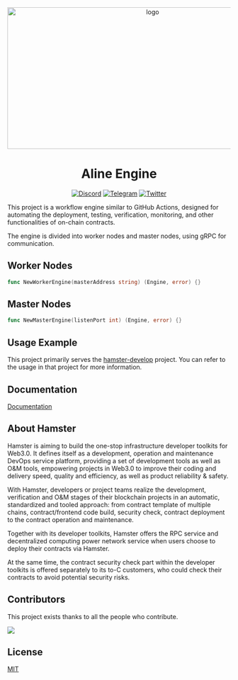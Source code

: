 <div align="center">
    <img src="https://socialify.git.ci/hamster-shared/aline-engine/image?description=1&descriptionEditable=One-stop%20Toolkit%20and%20Middleware%20Platform%20for%20Web3.0%20Developers&font=KoHo&logo=https%3A%2F%2Fhamsternet.io%2F_nuxt%2Flogo.668de5a2.png&owner=1&pattern=Floating%20Cogs&theme=Auto" width="640" height="320" alt="logo" />

# Aline Engine

[![Discord](https://badgen.net/badge/icon/discord?icon=discord&label)](https://discord.gg/qMWUvs7jkV)
[![Telegram](https://badgen.net/badge/icon/telegram?icon=telegram&label)](https://t.me/hamsternetio)
[![Twitter](https://badgen.net/badge/icon/twitter?icon=twitter&label)](https://twitter.com/Hamsternetio)

</div>

This project is a workflow engine similar to GitHub Actions, designed for automating the deployment, testing, verification, monitoring, and other functionalities of on-chain contracts.

The engine is divided into worker nodes and master nodes, using gRPC for communication.

## Worker Nodes

```go
func NewWorkerEngine(masterAddress string) (Engine, error) {}
```

## Master Nodes

```go
func NewMasterEngine(listenPort int) (Engine, error) {}
```

## Usage Example

This project primarily serves the [hamster-develop](https://github.com/hamster-shared/hamster-develop) project. You can refer to the usage in that project for more information.

## Documentation

[Documentation](https://pkg.go.dev/github.com/hamster-shared/aline-engine)

## About Hamster

Hamster is aiming to build the one-stop infrastructure developer toolkits for Web3.0. It defines itself as a development, operation and maintenance DevOps service platform, providing a set of development tools as well as O&M tools, empowering projects in Web3.0 to improve their coding and delivery speed, quality and efficiency, as well as product reliability & safety.

With Hamster, developers or project teams realize the development, verification and O&M stages of their blockchain projects in an automatic, standardized and tooled approach: from contract template of multiple chains, contract/frontend code build, security check, contract deployment to the contract operation and maintenance.

Together with its developer toolkits, Hamster offers the RPC service and decentralized computing power network service when users choose to deploy their contracts via Hamster.

At the same time, the contract security check part within the developer toolkits is offered separately to its to-C customers, who could check their contracts to avoid potential security risks.

## Contributors

This project exists thanks to all the people who contribute.

 <a href="https://github.com/hamster-shared/aline-engine/contributors">
  <img src="https://contrib.rocks/image?repo=hamster-shared/aline-engine" />
 </a>

## License

[MIT](LICENSE)
